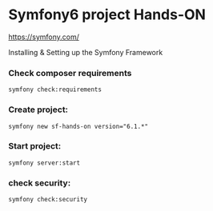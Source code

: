 # Symfony6 project Hands-ON

https://symfony.com/

Installing & Setting up the Symfony Framework

### Check composer requirements
`symfony check:requirements`

### Create project:
`symfony new sf-hands-on version="6.1.*"
`
### Start project:
```symfony server:start```

### check security:
```symfony check:security```

